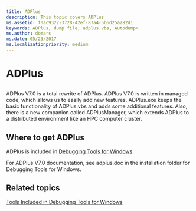 ```yaml
---
title: ADPlus
description: This topic covers ADPlus
ms.assetid: f0ac9322-3728-42ef-87a4-5b6d25a282d1
keywords: ADPlus, dump file, adplus.vbs, Autodump+
ms.author: domars
ms.date: 05/23/2017
ms.localizationpriority: medium
---
```


# ADPlus


## <span id="ddk_adplus_dtoolq"></span><span id="DDK_ADPLUS_DTOOLQ"></span>


ADPlus V7.0 is a total rewrite of ADPlus. ADPlus V7.0 is written in managed code, which allows us to easily add new features. ADPlus.exe keeps the basic functionality of ADPlus.vbs and adds some additional features. Also, there is a new companion called ADPlusManager, which extends ADPlus to a distributed environment like an HPC computer cluster.

## <span id="Where_to_get_ADPlus"></span><span id="where_to_get_adplus"></span><span id="WHERE_TO_GET_ADPLUS"></span>Where to get ADPlus


ADPlus is included in [Debugging Tools for Windows](index.md).

For ADPlus V7.0 documentation, see adplus.doc in the installation folder for Debugging Tools for Windows.

## <span id="related_topics"></span>Related topics


[Tools Included in Debugging Tools for Windows](extra-tools.md)

 

 






